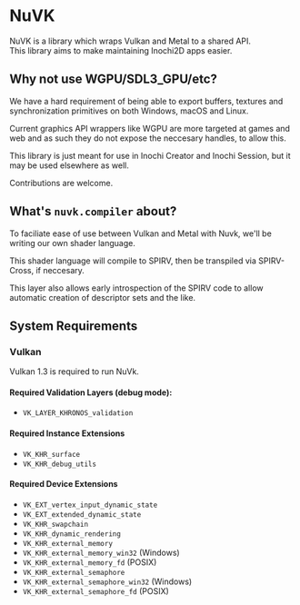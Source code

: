 # NuVK

NuVK is a library which wraps Vulkan and Metal to a shared API.  
This library aims to make maintaining Inochi2D apps easier.


## Why not use WGPU/SDL3_GPU/etc?
We have a hard requirement of being able to export buffers, textures and synchronization primitives on both Windows, macOS and Linux.

Current graphics API wrappers like WGPU are more targeted at games and web and as such they do not expose the neccesary handles,
to allow this.

This library is just meant for use in Inochi Creator and Inochi Session, but it may be used elsewhere as well.

Contributions are welcome.


## What's `nuvk.compiler` about?

To faciliate ease of use between Vulkan and Metal with Nuvk, we'll be writing our own shader language.

This shader language will compile to SPIRV, then be transpiled via SPIRV-Cross, if neccesary.

This layer also allows early introspection of the SPIRV code to allow automatic creation of descriptor sets and the like.

## System Requirements

### Vulkan
Vulkan 1.3 is required to run NuVk.

#### Required Validation Layers (debug mode):
 * `VK_LAYER_KHRONOS_validation`

#### Required Instance Extensions
 * `VK_KHR_surface`
 * `VK_KHR_debug_utils`

#### Required Device Extensions
 * `VK_EXT_vertex_input_dynamic_state`
 * `VK_EXT_extended_dynamic_state`
 * `VK_KHR_swapchain`
 * `VK_KHR_dynamic_rendering`
 * `VK_KHR_external_memory`
 * `VK_KHR_external_memory_win32` (Windows)
 * `VK_KHR_external_memory_fd` (POSIX)
 * `VK_KHR_external_semaphore`
 * `VK_KHR_external_semaphore_win32` (Windows)
 * `VK_KHR_external_semaphore_fd` (POSIX)